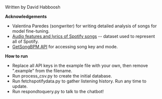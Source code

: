Written by David Habboosh

**Acknowledgements**
* Valentina Paredes (songwriter) for writing detailed analysis of songs for model fine-tuning.
* [Audio features and lyrics of Spotify songs](https://www.kaggle.com/datasets/imuhammad/audio-features-and-lyrics-of-spotify-songs?resource=download) -- dataset used to represent all of Spotify.
* [GetSongBPM API](https://getsongbpm.com/api) for accessing song key and mode.

**How to run**
* Replace all API keys in the example file with your own, then remove ".example" from the filename.
* Run process_csv.py to create the initial database.
* Run fetchspotifydata.py to gather listening history. Run any time to update.
* Run respondtoquery.py to talk to the chatbot!
